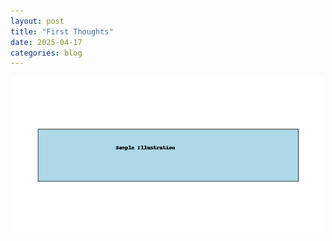 ```yaml
---
layout: post
title: "First Thoughts"
date: 2025-04-17
categories: blog
---
```


<p align="center">
  <img src="/assets/img/blog/example-image.png" width="500">
</p>

